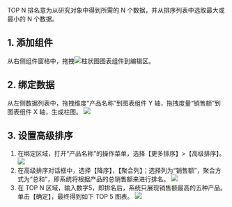 TOP N 排名意为从研究对象中得到所需的 N 个数据，并从排序列表中选取最大或最小的 N 个数据。

## 1. 添加组件
从右侧组件窗格中，拖拽<img src="https://main.qcloudimg.com/raw/7535cbbb12ca85a0ad09515a0f70f6a1.png"  style="margin:0;">柱状图图表组件到编辑区。

## 2. 绑定数据
从左侧数据列表中，拖拽维度“产品名称”到图表组件 Y 轴，拖拽度量“销售额”到图表组件 X 轴，生成柱图。
![](https://main.qcloudimg.com/raw/a13df7d5b18b47acc9c0e343dc580a1d.png)

## 3. 设置高级排序
1. 在绑定区域，打开“产品名称”的操作菜单，选择【更多排序】>【高级排序】。
![](https://main.qcloudimg.com/raw/f00ef16592a66c03869d9670f74a5f04.png)
2. 在高级排序对话框中，选择【降序】，【聚合列】；选择列为“销售额”，聚合方式为“总和”，即系统将根据产品的总销售额来进行排名。
![](https://main.qcloudimg.com/raw/68e7d341a2ae81ae3e6039ca688c8a67.png)
3. 在 TOP N 区域，输入数字5，即排名后，系统只展现销售额最高的五种产品。单击【确定】，最终得到如下 TOP 5 图表。
![](https://main.qcloudimg.com/raw/473a6da8324c5effe51dd7b10b96918c.png)
